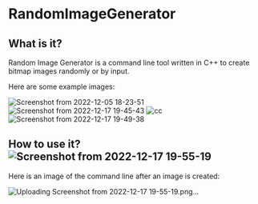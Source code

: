 # RandomImageGenerator

## What is it?

Random Image Generator is a command line tool written in C++ to create bitmap images randomly or by input. 

Here are some example images:

![Screenshot from 2022-12-05 18-23-51](https://user-images.githubusercontent.com/62663286/208254655-1d2ab30b-c047-4c88-b0c2-49a120879f44.png)
![Screenshot from 2022-12-17 19-45-43](https://user-images.githubusercontent.com/62663286/208254662-cc479d23-a324-40c5-b949-a4e9916120ad.png)
![cc](https://user-images.githubusercontent.com/62663286/208254675-4196c62d-4c54-4edb-bb4a-06fd5b8967ab.png)
![Screenshot from 2022-12-17 19-49-38](https://user-images.githubusercontent.com/62663286/208254792-b40f0fe7-adfd-44e4-8b33-4dc6d49f8106.png)

## How to use it?![Screenshot from 2022-12-17 19-55-19](https://user-images.githubusercontent.com/62663286/208255043-3cc7564b-bf37-4c7d-837d-370e95a4d583.png)

Here is an image of the command line after an image is created:


![Uploading Screenshot from 2022-12-17 19-55-19.png…]()
